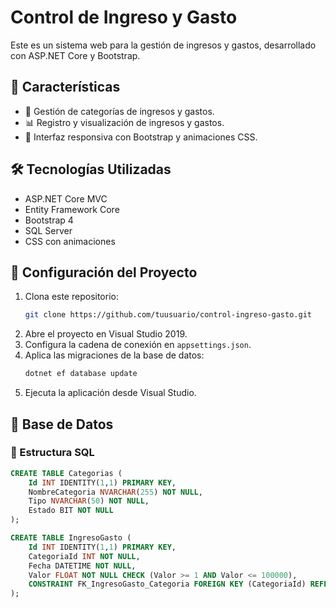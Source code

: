 # Control de Ingreso y Gasto

Este es un sistema web para la gestión de ingresos y gastos, desarrollado con ASP.NET Core y Bootstrap.

## 🎯 Características
- 📂 Gestión de categorías de ingresos y gastos.
- 📊 Registro y visualización de ingresos y gastos.
- 🎨 Interfaz responsiva con Bootstrap y animaciones CSS.

## 🛠 Tecnologías Utilizadas
- ASP.NET Core MVC
- Entity Framework Core
- Bootstrap 4
- SQL Server
- CSS con animaciones

## 🚀 Configuración del Proyecto
1. Clona este repositorio:
   ```sh
   git clone https://github.com/tuusuario/control-ingreso-gasto.git
   ```
2. Abre el proyecto en Visual Studio 2019.
3. Configura la cadena de conexión en `appsettings.json`.
4. Aplica las migraciones de la base de datos:
   ```sh
   dotnet ef database update
   ```
5. Ejecuta la aplicación desde Visual Studio.

## 🏦 Base de Datos
### 📜 Estructura SQL
```sql
CREATE TABLE Categorias (
    Id INT IDENTITY(1,1) PRIMARY KEY,
    NombreCategoria NVARCHAR(255) NOT NULL,
    Tipo NVARCHAR(50) NOT NULL,
    Estado BIT NOT NULL
);

CREATE TABLE IngresoGasto (
    Id INT IDENTITY(1,1) PRIMARY KEY,
    CategoriaId INT NOT NULL,
    Fecha DATETIME NOT NULL,
    Valor FLOAT NOT NULL CHECK (Valor >= 1 AND Valor <= 100000),
    CONSTRAINT FK_IngresoGasto_Categoria FOREIGN KEY (CategoriaId) REFERENCES Categorias(Id) ON DELETE CASCADE
);
```
